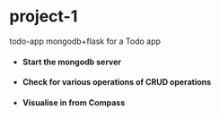 # project-1
todo-app
mongodb+flask for a Todo app
<ul>
<li><h4>Start the mongodb server</h4></li>
<li><h4>Check for various operations of CRUD operations<h4></li>
<li><h4>Visualise in from Compass</h4></li>
</ul>
